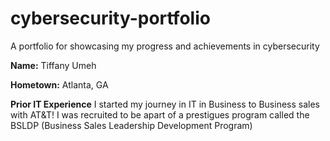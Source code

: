 # cybersecurity-portfolio
A portfolio for showcasing my progress and achievements in cybersecurity


<B>**Name**:</b> Tiffany Umeh



<B>Hometown:</B> Atlanta, GA 



<b>Prior IT Experience</b>
    I started my journey in IT in Business to Business sales with AT&T! I was recruited to be apart of a prestigues program called the BSLDP (Business Sales Leadership Development Program) 
